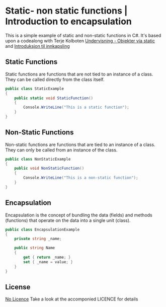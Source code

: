 # Static- non static functions | Introduction to encapsulation

This is a simple example of static and non-static functions in C#.
It's based upon a codealong with Terje Kolboten 
[Undervisning - Objekter via static](https://www.youtube.com/watch?v=aoh-XvXdyCA) and 
[Introduksjon til innkapsling](https://www.youtube.com/watch?v=Zo_ul94-L9E&t=1s )

## Static Functions

Static functions are functions that are not tied to an instance of a class. 
They can be called directly from the class itself.

```csharp
public class StaticExample
{
	public static void StaticFunction()
	{
		Console.WriteLine("This is a static function");
	}
}
```

## Non-Static Functions

Non-static functions are functions that are tied to an instance of a class.
They can only be called from an instance of the class.

```csharp
public class NonStaticExample
{
	public void NonStaticFunction()
	{
		Console.WriteLine("This is a non-static function");
	}
}
```

## Encapsulation

Encapsulation is the concept of bundling the data (fields) and methods (functions)
that operate on the data into a single unit (class).

```csharp
public class EncapsulationExample
{
	private string _name;

	public string Name
	{
		get { return _name; }
		set { _name = value; }
	}
}
```

## License
[No Licence](https://choosealicense.com/no-permission/)
Take a look at the accomponied LICENCE for details

